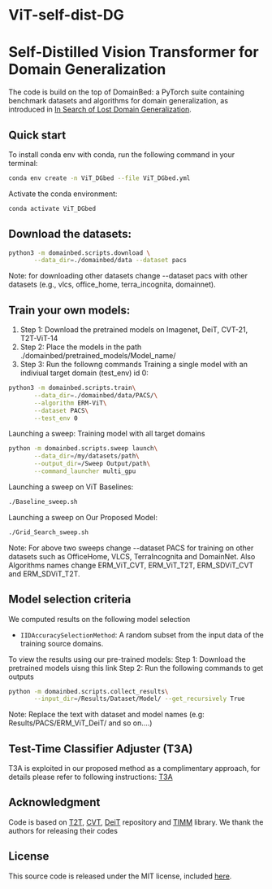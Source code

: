 # ViT-self-dist-DG
# Self-Distilled Vision Transformer for Domain Generalization

The code is build on the top of DomainBed: a PyTorch suite containing benchmark datasets and algorithms for domain generalization, as introduced in [In Search of Lost Domain Generalization](https://arxiv.org/abs/2007.01434).


## Quick start
To install conda env with conda, run the following command in your terminal:
```sh
conda env create -n ViT_DGbed --file ViT_DGbed.yml
```
Activate the conda environment:
```sh
conda activate ViT_DGbed
```
## Download the datasets:

```sh
python3 -m domainbed.scripts.download \
       --data_dir=./domainbed/data --dataset pacs
```
Note: for downloading other datasets change --dataset pacs with other datasets (e.g., vlcs, office_home, terra_incognita, domainnet).

## Train your own models:
1) Step 1: Download the pretrained models on Imagenet, DeiT, CVT-21, T2T-ViT-14
2) Step 2: Place the models in the path ./domainbed/pretrained_models/Model_name/
3) Step 3: Run the followng commands 
Training a single model with an indiviual target domain (test_env) id 0:

```sh
python3 -m domainbed.scripts.train\
       --data_dir=./domainbed/data/PACS/\
       --algorithm ERM-ViT\
       --dataset PACS\
       --test_env 0
```

Launching a sweep: Training model with all target domains

```sh
python -m domainbed.scripts.sweep launch\
       --data_dir=/my/datasets/path\
       --output_dir=/Sweep Output/path\
       --command_launcher multi_gpu
```
Launching a sweep on ViT Baselines:

```sh
./Baseline_sweep.sh
```
Launching a sweep on Our Proposed Model:

```sh
./Grid_Search_sweep.sh
```
Note: For above two sweeps change --dataset PACS for training on other datasets such as OfficeHome, VLCS, TerraIncognita and DomainNet. Also Algorithms names change ERM_ViT_CVT, ERM_ViT_T2T, ERM_SDViT_CVT and ERM_SDViT_T2T. 

## Model selection criteria
We computed results on the following model selection
* `IIDAccuracySelectionMethod`: A random subset from the input data of the training source domains.

To view the results using our pre-trained models:
Step 1: Download the pretrained models uisng this link
Step 2: Run the following commands to get outputs
````sh
python -m domainbed.scripts.collect_results\
       --input_dir=/Results/Dataset/Model/ --get_recursively True
````
Note: Replace the text with dataset and model names (e.g: Results/PACS/ERM_ViT_DeiT/ and so on....)
## Test-Time Classifier Adjuster (T3A)
T3A is exploited in our proposed method as a complimentary approach, for details please refer to following instructions:
[T3A](https://github.com/matsuolab/T3A)

## Acknowledgment
Code is based on [T2T](https://github.com/yitu-opensource/T2T-ViT), [CVT](https://github.com/microsoft/CvT), [DeiT](https://github.com/facebookresearch/deit) repository and [TIMM](https://github.com/rwightman/pytorch-image-models) library. We thank the authors for releasing their codes

## License

This source code is released under the MIT license, included [here](LICENSE).

